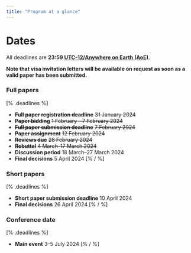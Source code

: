 ```yaml
---
title: "Program at a glance"
---
```


# Dates

All deadlines are **23:59 [UTC-12](https://www.timeanddate.com/time/zones/aoe)/[Anywhere on Earth (AoE)](https://en.wikipedia.org/wiki/Anywhere_on_Earth)**.

**Note that visa invitation letters will be available on request as soon as a valid paper has been submitted.**

### Full papers
[% .deadlines %]
* **<s>Full paper registration deadline</s>** <s>31 January 2024</s>
* **<s>Paper bidding</s>** <s>1 February - 7 February 2024</s>
* **<s>Full paper submission deadline</s>** <s>7 February 2024</s>
* **<s>Paper assignment</s>** <s>12 February 2024</s>
* **<s>Reviews due</s>** <s>28 February 2024</s>
* **<s>Rebuttal</s>** <s>4 March–17 March 2024</s>
* **Discussion period** 18 March–27 March 2024
* **Final decisions** 5 April 2024
[% / %]

### Short papers
[% .deadlines %]
* **Short paper submission deadline** 10 April 2024
* **Final decisions** 26 April 2024
[% / %]

### Conference date
[% .deadlines %]
* **Main event** 3–5 July 2024
[% / %]
